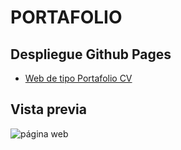# PORTAFOLIO

## Despliegue Github Pages
- [Web de tipo Portafolio CV](https://robermejia.github.io/sitio_web/)
  
## Vista previa
![página web](https://i.ibb.co/WvW2T2zW/Captura-de-pantalla-2025-04-18-135426.pngg)
 